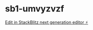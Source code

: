 # sb1-umvyzvzf

[Edit in StackBlitz next generation editor ⚡️](https://stackblitz.com/~/github.com/Empooror/sb1-umvyzvzf)